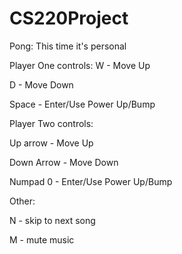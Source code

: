 # CS220Project
Pong: This time it's personal

Player One controls:
  W - Move Up
  
  D - Move Down
  
  Space - Enter/Use Power Up/Bump
  
Player Two controls:

  Up arrow - Move Up
  
  Down Arrow - Move Down
  
  Numpad 0 - Enter/Use Power Up/Bump
  
Other:

  N - skip to next song
  
  M - mute music
